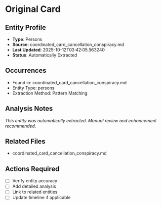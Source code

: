 # Original Card

## Entity Profile
- **Type**: Persons
- **Source**: coordinated_card_cancellation_conspiracy.md
- **Last Updated**: 2025-10-12T03:42:05.563240
- **Status**: Automatically Extracted

## Occurrences
- Found in: coordinated_card_cancellation_conspiracy.md
- Entity Type: persons
- Extraction Method: Pattern Matching

## Analysis Notes
*This entity was automatically extracted. Manual review and enhancement recommended.*

## Related Files
- coordinated_card_cancellation_conspiracy.md

## Actions Required
- [ ] Verify entity accuracy
- [ ] Add detailed analysis
- [ ] Link to related entities
- [ ] Update timeline if applicable
